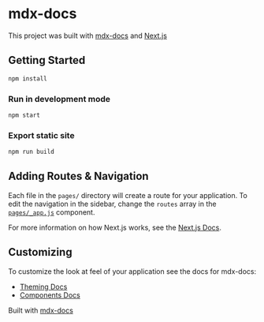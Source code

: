 
# mdx-docs

This project was built with [mdx-docs][] and [Next.js][]

## Getting Started

```sh
npm install
```

### Run in development mode

```sh
npm start
```

### Export static site

```sh
npm run build
```

## Adding Routes & Navigation

Each file in the `pages/` directory will create a route for your application.
To edit the navigation in the sidebar, change the `routes` array in the [`pages/_app.js`](pages/_app.js) component.

For more information on how Next.js works, see the [Next.js Docs][Next.js].

## Customizing

To customize the look at feel of your application see the docs for mdx-docs:

- [Theming Docs][docs-theming]
- [Components Docs][docs-components]

Built with [mdx-docs][]

[mdx-docs]: https://github.com/jxnblk/mdx-docs
[Next.js]: https://github.com/zeit/next.js/
[docs-components]: https://github.com/jxnblk/mdx-docs/blob/master/docs/components.md
[docs-theming]: https://github.com/jxnblk/mdx-docs/blob/master/docs/theming.md
